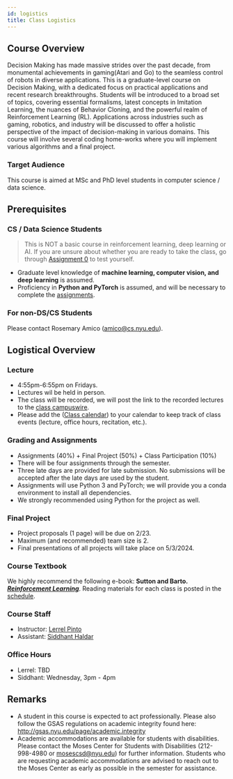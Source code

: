 ```yaml
---
id: logistics
title: Class Logistics
---
```


## Course Overview
Decision Making has made massive strides over the past decade, from monumental achievements in gaming(Atari and Go) to the seamless control of robots in diverse applications. This is a graduate-level course on Decision Making,  with a dedicated focus on practical applications and recent research breakthroughs. Students will be introduced to a broad set of topics, covering essential formalisms, latest concepts in Imitation Learning, the nuances of Behavior Cloning, and the powerful realm of Reinforcement Learning (RL). Applications across industries such as gaming, robotics, and industry will be discussed to offer a holistic perspective of the impact of decision-making in various domains. This course will involve several coding home-works where you will implement various algorithms and a final project.

### Target Audience
This course is aimed at MSc and PhD level students in computer science / data science.

## Prerequisites
### CS / Data Science Students
> This is NOT a basic course in reinforcement learning, deep learning or AI. If you are unsure about whether you are ready to take the class, go through [Assignment 0](assignments) to test yourself.

* Graduate level knowledge of **machine learning, computer vision, and deep learning** is assumed. 
* Proficiency in **Python and PyTorch** is assumed, and will be necessary to complete the [assignments](assignments).

### For non-DS/CS Students
Please contact Rosemary Amico (amico@cs.nyu.edu).

## Logistical Overview

### Lecture
* 4:55pm-6:55pm on Fridays.
* Lectures wil be held in person.
* The class will be recorded, we will post the link to the recorded lectures to the [class campuswire](https://campuswire.com/c/GEAA805EF/feed/).
* Please add the ([Class calendar](https://calendar.google.com/calendar/u/0?cid=Y18zNDEyYjY0MTY3MzkzZTBmNzFjMzA0ZGIzY2E2NWUyOWQ1NzdhZThiMjc1MWYwZDU3ZWNmNTU5YTNhMGM4YTZjQGdyb3VwLmNhbGVuZGFyLmdvb2dsZS5jb20)) to your calendar to keep track of class events (lecture, office hours, recitation, etc.).

### Grading and Assignments
* Assignments (40%) + Final Project (50%) + Class Participation (10%)
* There will be four assignments through the semester.
* Three late days are provided for late submission. No submissions will be accepted after the late days are used by the student.
* Assignments will use Python 3 and PyTorch; we will provide you a conda environment to install all dependencies.
* We strongly recommended using Python for the project as well.
<!-- * To complete the assignemnt, you would need GPU access. Use [Greene](https://sites.google.com/a/nyu.edu/nyu-hpc/systems/greene-cluster) if you need access to one. -->

### Final Project
* Project proposals (1 page) will be due on 2/23.
* Maximum (and recommended) team size is 2.
* Final presentations of all projects will take place on 5/3/2024.

### Course Textbook
We highly recommend the following e-book: **Sutton and Barto. _[Reinforcement Learning](http://incompleteideas.net/book/RLbook2020.pdf)_**. Reading materials for each class is posted in the [schedule](lectures).

### Course Staff
* Instructor: [Lerrel Pinto](https://www.lerrelpinto.com/)
* Assistant: [Siddhant Haldar](https://siddhanthaldar.github.io/)

### Office Hours
* Lerrel: TBD
* Siddhant: Wednesday, 3pm - 4pm

## Remarks
* A student in this course is expected to act professionally. Please also follow the GSAS regulations on academic integrity found here: http://gsas.nyu.edu/page/academic.integrity
* Academic accommodations are available for students with disabilities. Please contact the Moses Center for Students with Disabilities (212-998-4980 or mosescsd@nyu.edu) for further information. Students who are requesting academic accommodations are advised to reach out to the Moses Center as early as possible in the semester for assistance.